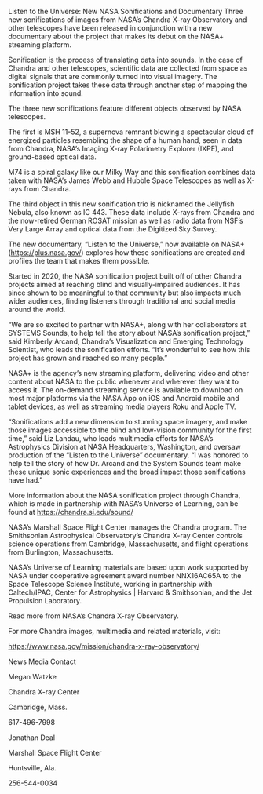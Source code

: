 Listen to the Universe: New NASA Sonifications and Documentary 
 Three new sonifications of images from NASA’s Chandra X-ray Observatory and other telescopes have been released in conjunction with a new documentary about the project that makes its debut on the NASA+ streaming platform.

Sonification is the process of translating data into sounds. In the case of Chandra and other telescopes, scientific data are collected from space as digital signals that are commonly turned into visual imagery. The sonification project takes these data through another step of mapping the information into sound.

The three new sonifications feature different objects observed by NASA telescopes.

The first is MSH 11-52, a supernova remnant blowing a spectacular cloud of energized particles resembling the shape of a human hand, seen in data from Chandra, NASA’s Imaging X-ray Polarimetry Explorer (IXPE), and ground-based optical data.

M74 is a spiral galaxy like our Milky Way and this sonification combines data taken with NASA’s James Webb and Hubble Space Telescopes as well as X-rays from Chandra.

The third object in this new sonification trio is nicknamed the Jellyfish Nebula, also known as IC 443. These data include X-rays from Chandra and the now-retired German ROSAT mission as well as radio data from NSF’s Very Large Array and optical data from the Digitized Sky Survey.

The new documentary, “Listen to the Universe,” now available on NASA+ (https://plus.nasa.gov/) explores how these sonifications are created and profiles the team that makes them possible.

Started in 2020, the NASA sonification project built off of other Chandra projects aimed at reaching blind and visually-impaired audiences. It has since shown to be meaningful to that community but also impacts much wider audiences, finding listeners through traditional and social media around the world.

“We are so excited to partner with NASA+, along with her collaborators at SYSTEMS Sounds, to help tell the story about NASA’s sonification project,” said Kimberly Arcand, Chandra’s Visualization and Emerging Technology Scientist, who leads the sonification efforts. “It’s wonderful to see how this project has grown and reached so many people.”

NASA+ is the agency’s new streaming platform, delivering video and other content about NASA to the public whenever and wherever they want to access it. The on-demand streaming service is available to download on most major platforms via the NASA App on iOS and Android mobile and tablet devices, as well as streaming media players Roku and Apple TV.

“Sonifications add a new dimension to stunning space imagery, and make those images accessible to the blind and low-vision community for the first time,” said Liz Landau, who leads multimedia efforts for NASA’s Astrophysics Division at NASA Headquarters, Washington, and oversaw production of the “Listen to the Universe” documentary. “I was honored to help tell the story of how Dr. Arcand and the System Sounds team make these unique sonic experiences and the broad impact those sonifications have had.”

More information about the NASA sonification project through Chandra, which is made in partnership with NASA’s Universe of Learning, can be found at https://chandra.si.edu/sound/

NASA’s Marshall Space Flight Center manages the Chandra program. The Smithsonian Astrophysical Observatory’s Chandra X-ray Center controls science operations from Cambridge, Massachusetts, and flight operations from Burlington, Massachusetts.

NASA’s Universe of Learning materials are based upon work supported by NASA under cooperative agreement award number NNX16AC65A to the Space Telescope Science Institute, working in partnership with Caltech/IPAC, Center for Astrophysics | Harvard & Smithsonian, and the Jet Propulsion Laboratory.

Read more from NASA’s Chandra X-ray Observatory.

For more Chandra images, multimedia and related materials, visit:

https://www.nasa.gov/mission/chandra-x-ray-observatory/

News Media Contact

Megan Watzke

Chandra X-ray Center

Cambridge, Mass.

617-496-7998

Jonathan Deal

Marshall Space Flight Center

Huntsville, Ala.

256-544-0034